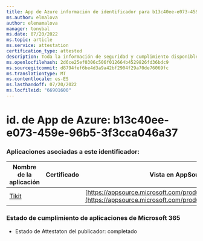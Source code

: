 ```yaml
---
title: App de Azure información de identificador para b13c40ee-e073-459e-96b5-3f3cca046a37
ms.author: elmalova
author: elenamalova
manager: tonybal
ms.date: 07/20/2022
ms.topic: article
ms.service: attestation
certification_type: attested
description: Toda la información de seguridad y cumplimiento disponible para b13c40ee-e073-459e-96b5-3f3cca046a37.
ms.openlocfilehash: 2d6ce25ef0306c506f012664b4529826fd36bdc9
ms.sourcegitcommit: d8794fef6be4d3a9a42bf2904f29a70de76069fc
ms.translationtype: MT
ms.contentlocale: es-ES
ms.lasthandoff: 07/20/2022
ms.locfileid: "66901600"
---
```

# <a name="azure-app-id-b13c40ee-e073-459e-96b5-3f3cca046a37"></a>id. de App de Azure: b13c40ee-e073-459e-96b5-3f3cca046a37


### <a name="apps-associated-with-this-id"></a>Aplicaciones asociadas a este identificador:
| **Nombre de la aplicación** | **Certificado** | **Vista en AppSource** |
|--------------|---------------|-----------------------|
| [Tikit](../forward/WA200002602.md) |  | [https://appsource.microsoft.com/product/office/WA200002602](https://appsource.microsoft.com/product/office/WA200002602) |

### <a name="microsoft-365-app-compliance-status"></a>Estado de cumplimiento de aplicaciones de Microsoft 365
- Estado de Attestaton del publicador: completado
